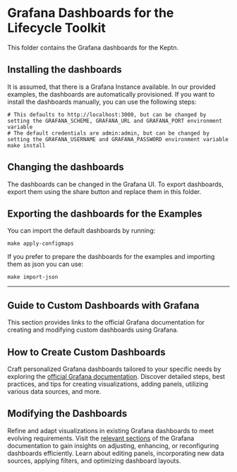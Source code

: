 # Grafana Dashboards for the Lifecycle Toolkit

This folder contains the Grafana dashboards for the Keptn.

## Installing the dashboards

It is assumed, that there is a Grafana Instance available.
In our provided examples, the dashboards are automatically
provisioned.
If you want to install the dashboards manually, you can use the following steps:

```shell
# This defaults to http://localhost:3000, but can be changed by setting the GRAFANA_SCHEME, GRAFANA_URL and GRAFANA_PORT environment variable
# The default credentials are admin:admin, but can be changed by setting the GRAFANA_USERNAME and GRAFANA_PASSWORD environment variable
make install
```

## Changing the dashboards

The dashboards can be changed in the Grafana UI.
To export dashboards, export them using the share button and replace
them in this folder.

## Exporting the dashboards for the Examples

You can import the default dashboards by running:

```shell
make apply-configmaps
```

If you prefer to prepare the dashboards for the examples and importing them as json you can use:

```shell
make import-json
```

---

## Guide to Custom Dashboards with Grafana

This section provides links to the official Grafana documentation for creating and modifying custom dashboards using Grafana.

## How to Create Custom Dashboards

Craft personalized Grafana dashboards tailored to your specific needs by exploring the [official Grafana documentation](https://grafana.com/docs/grafana/latest/dashboards/build-dashboards/create-dashboard/). Discover detailed steps, best practices, and tips for creating visualizations, adding panels, utilizing various data sources, and more.

## Modifying the Dashboards

Refine and adapt visualizations in existing Grafana dashboards to meet evolving requirements. Visit the [relevant sections](https://grafana.com/docs/grafana/latest/dashboards/build-dashboards/modify-dashboard-settings/) of the Grafana documentation to gain insights on adjusting, enhancing, or reconfiguring dashboards efficiently. Learn about editing panels, incorporating new data sources, applying filters, and optimizing dashboard layouts.

